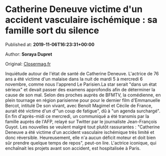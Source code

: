 
# Catherine Deneuve victime d'un accident vasculaire ischémique : sa famille sort du silence

Published at: **2019-11-06T16:23:31+00:00**

Author: **Soraya Dupret**

Original: [Closermag.fr](https://www.closermag.fr/people/catherine-deneuve-victime-d-un-accident-vasculaire-ischemique-sa-famille-sort-du-1045638)

Inquiétude autour de l'état de santé de Catherine Deneuve. L'actrice de 76 ans a été victime d'un malaise dans la nuit de mardi 5 à mercredi 6 novembre, comme nous l'apprend Le Parisien.La star serait "dans un état sérieux" et devait passer des examens approfondis afin de déterminer la cause de son mal.
Selon des proches auprès de BFMTV, la comédienne, en plein tournage en région parisienne pour pour le dernier film d'Emmanuelle Bercot, intitulé De son vivant, avec Benoît Magimel et Cécile de France, aurait été victime d'un d'"un coup de fatigue", dû à "un agenda surchargé".
En fin d'après-midi ce mercredi, un communiqué a été transmis par la famille auprès de l'AFP, relayé sur Twitter par le journaliste Jean-François Guyot. Les nouvelles se veulent malgré tout plutôt rassurantes : "Catherine Deneuve a été victime d'un accident vasculaire ischémique très limité et donc réversible. Heureusement, elle n'a aucun déficit moteur et doit bien sûr prendre quelque temps de repos", peut-on lire. L'actrice iconique, qui enchaînait les projets avant son accident, est hospitalisée à Paris.
